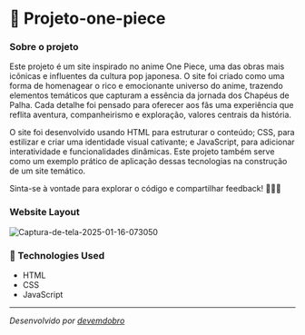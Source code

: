 # 🌊 Projeto-one-piece

### Sobre o projeto
Este projeto é um site inspirado no anime One Piece, uma das obras mais icônicas e influentes da cultura pop japonesa. O site foi criado como uma forma de homenagear o rico e emocionante universo do anime, trazendo elementos temáticos que capturam a essência da jornada dos Chapéus de Palha. Cada detalhe foi pensado para oferecer aos fãs uma experiência que reflita aventura, companheirismo e exploração, valores centrais da história.

O site foi desenvolvido usando HTML para estruturar o conteúdo; CSS, para estilizar e criar uma identidade visual cativante; e JavaScript, para adicionar interatividade e funcionalidades dinâmicas. Este projeto também serve como um exemplo prático de aplicação dessas tecnologias na construção de um site temático.

Sinta-se à vontade para explorar o código e compartilhar feedback! 🍖🏴‍☠️

### Website Layout
<img src="https://i.ibb.co/N6ZRBBJ/Captura-de-tela-2025-01-16-073050.png" alt="Captura-de-tela-2025-01-16-073050" border="0">

### 🚀 Technologies Used 

- HTML
- CSS
- JavaScript

<hr>

<em>Desenvolvido por <a href="https://youtube.com/@devemdobro?si=5s6RePLNllT5ue4Z">devemdobro</a></em>
